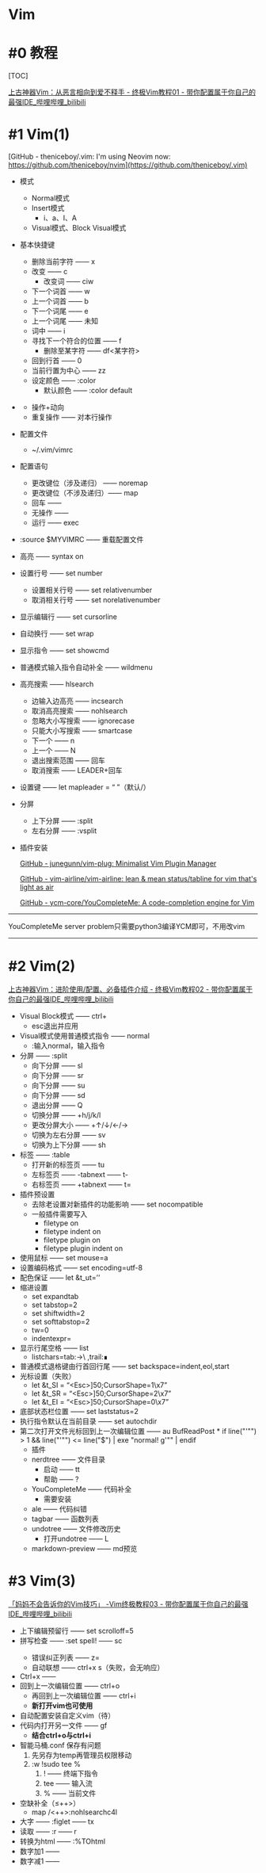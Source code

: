# Vim

# #0 教程

[TOC]

[上古神器Vim：从恶言相向到爱不释手 - 终极Vim教程01 - 带你配置属于你自己的最强IDE_哔哩哔哩_bilibili](https://www.bilibili.com/video/BV164411P7tw?share_source=copy_web)

# #1 Vim(1)

[GitHub - theniceboy/.vim: I'm using Neovim now: https://github.com/theniceboy/nvim](https://github.com/theniceboy/.vim)

- 模式
    - Normal模式
    - Insert模式
        - i、a、I、A
    - Visual模式、Block Visual模式
- 基本快捷键
    - 删除当前字符 —— x
    - 改变 —— c
        - 改变词 —— ciw
    - 下一个词首 —— w
    - 上一个词首 —— b
    - 下一个词尾 —— e
    - 上一个词尾 —— 未知
    - 词中 —— i
    - 寻找下一个符合的位置 —— f
        - 删除至某字符 —— df<某字符>
    - 回到行首 —— 0
    - 当前行置为中心 —— zz
    - 设定颜色 —— :color
        - 默认颜色 —— :color default
- <operation><motion>
    - 操作+动向
    - 重复操作 —— 对本行操作
- 配置文件
    - ~/.vim/vimrc
- 配置语句
    - 更改键位（涉及递归） —— noremap
    - 更改键位（不涉及递归）—— map
    - 回车 —— <CR>
    - 无操作 —— <nop>
    - 运行 —— exec
- :source $MYVIMRC<RC> —— 重载配置文件
- 高亮 —— syntax on
- 设置行号 —— set number
    - 设置相关行号 —— set relativenumber
    - 取消相关行号 —— set norelativenumber
- 显示编辑行 —— set cursorline
- 自动换行 —— set wrap
- 显示指令 —— set showcmd
- 普通模式输入指令自动补全 —— wildmenu
- 高亮搜索 —— hlsearch
    - 边输入边高亮 —— incsearch
    - 取消高亮搜索 —— nohlsearch
    - 忽略大小写搜索 —— ignorecase
    - 只能大小写搜索 —— smartcase
    - 下一个 —— n
    - 上一个 —— N
    - 退出搜索范围 —— 回车
    - 取消搜索 —— LEADER+回车
- 设置<LEADER>键 —— let mapleader = “ ”（默认/）
- 分屏
    - 上下分屏 —— :split
    - 左右分屏 —— :vsplit
- 插件安装
  
    [GitHub - junegunn/vim-plug: Minimalist Vim Plugin Manager](https://github.com/junegunn/vim-plug)
    
    [GitHub - vim-airline/vim-airline: lean & mean status/tabline for vim that's light as air](https://github.com/vim-airline/vim-airline)
    
    [GitHub - ycm-core/YouCompleteMe: A code-completion engine for Vim](https://github.com/ycm-core/YouCompleteMe)
    

---

YouCompleteMe server problem只需要python3编译YCM即可，不用改vim

---

# #2 Vim(2)

[上古神器Vim：进阶使用/配置、必备插件介绍 - 终极Vim教程02 - 带你配置属于你自己的最强IDE_哔哩哔哩_bilibili](https://b23.tv/XTcwJjw)

- Visual Block模式 —— ctrl+
    - esc退出并应用
- Visual模式使用普通模式指令 —— normal
    - :输入normal，输入指令
- 分屏 —— :split
    - 向下分屏 —— sl
    - 向下分屏 —— sr
    - 向下分屏 —— su
    - 向下分屏 —— sd
    - 退出分屏 —— Q
    - 切换分屏 —— <LEADER>+h/j/k/l
    - 更改分屏大小 —— <LEADER>+↑/↓/←/→
    - 切换为左右分屏 —— sv
    - 切换为上下分屏 —— sh
- 标签 —— :table
    - 打开新的标签页 —— tu
    - 左标签页 —— -tabnext —— t-
    - 右标签页 —— +tabnext —— t=
- 插件预设置
    - 去除老设置对新插件的功能影响 —— set nocompatible
    - 一般插件需要写入
        - filetype on
        - filetype indent on
        - filetype plugin on
        - filetype plugin indent on
- 使用鼠标 —— set mouse=a
- 设置编码格式 —— set encoding=utf-8
- 配色保证 —— let &t_ut=’’
- 缩进设置
    - set expandtab
    - set tabstop=2
    - set shiftwidth=2
    - set softtabstop=2
    - tw=0
    - indentexpr=
- 显示行尾空格 —— list
    - listchars=tab:→\ ,trail:∎
- 普通模式退格键由行首回行尾 —— set backspace=indent,eol,start
- 光标设置（失败）
    - let &t_SI = “\<Esc>]50;CursorShape=1\x7”
    - let &t_SR = “\<Esc>]50;CursorShape=2\x7”
    - let &t_EI = “\<Esc>]50;CursorShape=0\x7”
- 底部状态栏位置 —— set laststatus=2
- 执行指令默认在当前目录 —— set autochdir
- 第二次打开文件光标回到上一次编辑位置 ——
  au BufReadPost * if line("'\"") > 1 && line("'\"") <= line("$") | exe "normal! g'\"" | endif
    - 插件
    - nerdtree —— 文件目录
        - 启动 —— tt
        - 帮助 —— ?
    - YouCompleteMe —— 代码补全
        - 需要安装
    - ale —— 代码纠错
    - tagbar —— 函数列表
    - undotree —— 文件修改历史
        - 打开undotree —— L
    - markdown-preview —— md预览
  

# #3 Vim(3)

[「妈妈不会告诉你的Vim技巧」 -Vim终极教程03 - 带你配置属于你自己的最强IDE_哔哩哔哩_bilibili](https://www.bilibili.com/video/BV1r4411G7de?share_source=copy_web)

- 上下编辑预留行 —— set scrolloff=5
- 拼写检查 —— :set spell!<CR> —— <LEADER>sc
    - 错误纠正列表 —— z=
    - 自动联想 —— ctrl+x s（失败，会无响应）
- Ctrl+x —— <C-x>
- 回到上一次编辑位置 —— ctrl+o
    - 再回到上一次编辑位置 —— ctrl+i
    - **新打开vim也可使用**
- 自动配置安装自定义vim（待）
- 代码内打开另一文件 —— gf
    - **结合ctrl+o与ctrl+i**
- 智能马桶.conf 保存有问题
    1. 先另存为temp再管理员权限移动
    2. :w !sudo tee %
        1. ! —— 终端下指令
        2. tee —— 输入流
        3. % —— 当前文件
- 空缺补全（≤++>）
    - map <LEADER><LEADER> <Esc>/<++><CR>:nohlsearch<CR>c4l
- 大字 —— :figlet —— tx
- 读取 —— :r —— r
- 转换为html —— :%TOhtml
- 数字加1 —— <C-a>
- 数字减1 —— <C-x>

